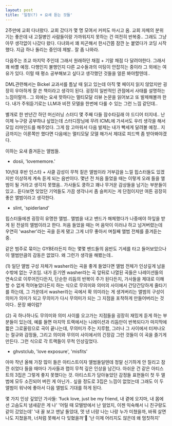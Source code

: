 ```yaml
---
layout: post
title: '일정(?) + 요새 듣는 것들'
---
```


2주만에 교회 다녀왔다. 교회 갔다가 몇 명 모여서 커피도 마시고 옴. 교회 자체의 분위기는 좋은데 내 고질병인 사람들이랑 가까워지지 못하는 건 여전히 반복중.. 그래도 그냥 아무 생각없이 나갔다 왔다. 다녀와서 꽤 피곤해서 한시간쯤 잠깐 눈 붙였다가 코딩 시작했다. 지금 하나 돌리는 중인데 제발.. 잘 좀 나와라.

다음주는 조교 마지막 주인데 그래서 원래하던 채점 + 기말 채점 다 달려야한다. 그래서 꽤 바쁠 예정. 다행인지 불행인지 다른 교수들과의 미팅이 안잡히는 중이라 그 외에는 여유가 있다. 이럴 때 평소 공부해보고 싶다고 생각했던 것들을 얼른 봐야할텐데.. 

DML관련해서는 Bickel 교과서를 틈날 때 읽고 있는데 아직 몇 페이지 읽지 않았지만 굉장히 우아하게 잘 쓴 책이라고 생각이 된다. 굉장히 일반적인 관점에서 사태를 설명하는 느낌이랄까.. 그 외에는 요새 핫하다는 멀티모달 리뷰 논문을 읽어보고 또 발제해볼까 한다. 내가 주워듣기로는 LLM과 비전 모델을 한번에 다룰 수 있는 그런 느낌 같던데..

별개로 한 반년간 하던 머신러닝 스터디 몇 주째 다들 잠수타길래 야 드디어 터지네.. 난 이제 누구랑 공부하냐 싶었는데 스터디장님에 무려 ICML에 가셔서도 우리 생각을 해서 모임 리마인드를 해주었다. 그게 참 고마워서 다음 발제는 내가 빡세게 달려볼 예정.. 지금까지는 이론쪽만 했다면 다음에는 멀티모달 모델 해가서 제대로 피드백 좀 받아봐야겠다.

이하는 요새 즐겨듣는 앨범들.

- dosii, 'lovememore.'

10년대 후반 인스타 + 사클 감성이 무척 짙은 앨범이라 거부감을 느낄 힙스터들도 있겠지만 이상하게 계속 듣게 되는 음반이다. 몇년 전 처음 들었을 때는 이렇게 오래 들을 앨범이 될 거라고 생각지 못했음.. 가사들도 쿵하고 꽤나 무거운 감상들을 남기는 부분들이 있고.. 듣다보면 잊었던 기억들도 가끔 생각나서 좀 슬퍼지는 게 단점이지만 여튼 굉장히 좋은 앨범이라고 생각한다.

- slint, 'spiderland'

힙스터들에겐 굉장히 유명한 앨범.. 앨범을 내고 밴드가 해체했다가 나중에야 하잎을 받게 된 전설의 앨범이라고 한다. 처음 들었을 때는 머 음악이 이러냐 하고 넘겨버렸는데 우연히 'washer'라는 곡을 듣게 됐고 그게 너무 좋아서 며칠째 앨범 전체를 즐겨듣는 중.

같은 범주로 묶이는 GYBE라든지 하는 몇몇 밴드들의 음반도 기세를 타고 들어보았으나 이 앨범만큼의 감동은 없었다. 왜 그런가 생각을 해봤는데.. 

(1) 일단 앨범 구성 자체가 washer라는 곡을 좋게 들었다면 앨범 전체가 인상깊게 남을 수밖에 없는 구조임. 내가 듣기엔 washer라는 곡 앞뒤로 나열된 곡들은 나레이션들의 연속으로 이루어진다든지, 단순한 리듬의 반복이 주가 된다든지, 가사들을 제대로 이해할 수 없게 적어놓았다든지 하는 식으로 무의미와 의미의 사이에서 간당간당하게 줄타기를 하는데, 그 가운데서 washer라는 곡에서 확 의미라는 게 생겨버리는 앨범의 구성이 의미가 의미가 되고 무의미가 다시 무의미가 되는 그 지점을 포착하게 만들어버리는 것이다.. 문장 왜이럼? 

(2) 곡 하나하나도 무의미와 의미 사이를 오고가는 지점들을 굉장히 재밌게 듣게 하는 부분들이 있는데, 예를 들면 마지막 트랙에서는 나레이션과 리듬만이 반복되다가 마지막에 짧은 그로울링으로 곡이 끝나는데, 무의미가 주는 지루함, 그러나 그 사이에서 터져나오는 절규와 감정들, 그리고 의미와 무의미 사이에서의 긴장감 그런 것들이 이 곡을 즐기게 만든다. 그런 식으로 각 트랙들이 무척 인상깊었다.

- ghvstclub, 'love exposure', 'misfits'

아마 작년 올해 가장 많이 들은 아티스트이자 앨범들일텐데 정말 신기하게 안 질리고 잠깐 쉬었다 들을 때마다 가사들과 랩이 무척 깊은 인상을 남긴다. 아쉬운 건 같은 아티스트의 3집은 그렇게 좋지 못했다는 것. 아티스트가 담아놓았던 감정들 표현들이 첫 두 앨범에 모두 소진되어 버린 게 아닌가.. 싶을 정도로 3집은 느낌이 없었는데 그래도 이 두 앨범이 워낙에 좋아서 다음 앨범도 기대를 하게 된다. 

몇 가지 인상 깊었던 가사들: 'fuck love, just be my friend, 내 곁에 오지마, 내 몸에선 고슴도치 냄새같은 게 나' '어릴 때 모텔방에서 난 얼었지, 이젠 익숙해서 니 친구랑도 같이 갔었는데' '내 꼴 보고 맨날 돌았대, 멋 낸 너랑 나는 나랑 누가 미쳤을까, 바꿔 살면 나도 지쳤을까, 너처럼 못해서 다 잊혔을까' '난 이제 어리지도 않은데 왜 멈칫하지'

